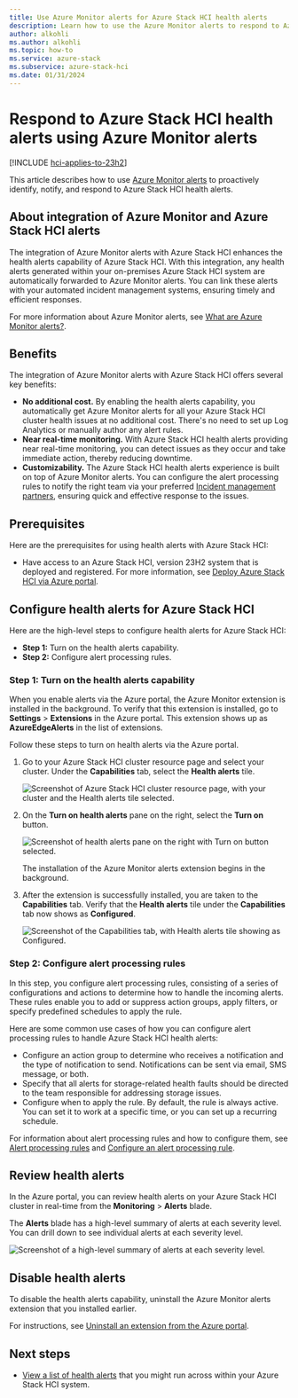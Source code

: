 ```yaml
---
title: Use Azure Monitor alerts for Azure Stack HCI health alerts
description: Learn how to use the Azure Monitor alerts to respond to Azure Stack HCI health alerts.
author: alkohli
ms.author: alkohli
ms.topic: how-to
ms.service: azure-stack
ms.subservice: azure-stack-hci
ms.date: 01/31/2024
---
```


# Respond to Azure Stack HCI health alerts using Azure Monitor alerts

[!INCLUDE [hci-applies-to-23h2](../../includes/hci-applies-to-23h2.md)]

This article describes how to use [Azure Monitor alerts](/azure/azure-monitor/alerts/alerts-overview) to proactively identify, notify, and respond to Azure Stack HCI health alerts.

## About integration of Azure Monitor and Azure Stack HCI alerts

The integration of Azure Monitor alerts with Azure Stack HCI enhances the health alerts capability of Azure Stack HCI. With this integration, any health alerts generated within your on-premises Azure Stack HCI system are automatically forwarded to Azure Monitor alerts. You can link these alerts with your automated incident management systems, ensuring timely and efficient responses.

For more information about Azure Monitor alerts, see [What are Azure Monitor alerts?](/azure/azure-monitor/alerts/alerts-overview).

## Benefits

The integration of Azure Monitor alerts with Azure Stack HCI offers several key benefits:

- **No additional cost.** By enabling the health alerts capability, you automatically get Azure Monitor alerts for all your Azure Stack HCI cluster health issues at no additional cost. There's no need to set up Log Analytics or manually author any alert rules.
- **Near real-time monitoring.** With Azure Stack HCI health alerts providing near real-time monitoring, you can detect issues as they occur and take immediate action, thereby reducing downtime.
- **Customizability.** The Azure Stack HCI health alerts experience is built on top of Azure Monitor alerts. You can configure the alert processing rules to notify the right team via your preferred [Incident management partners](/azure/azure-monitor/partners), ensuring quick and effective response to the issues.

## Prerequisites  

Here are the prerequisites for using health alerts with Azure Stack HCI:

- Have access to an Azure Stack HCI, version 23H2 system that is deployed and registered. For more information, see [Deploy Azure Stack HCI via Azure portal](../deploy/deploy-via-portal.md).

## Configure health alerts for Azure Stack HCI

Here are the high-level steps to configure health alerts for Azure Stack HCI:

- **Step 1:** Turn on the health alerts capability.
- **Step 2:** Configure alert processing rules.

### Step 1: Turn on the health alerts capability

When you enable alerts via the Azure portal, the Azure Monitor extension is installed in the background. To verify that this extension is installed, go to **Settings** > **Extensions** in the Azure portal. This extension shows up as **AzureEdgeAlerts** in the list of extensions.

Follow these steps to turn on health alerts via the Azure portal.

1. Go to your Azure Stack HCI cluster resource page and select your cluster. Under the **Capabilities** tab, select the **Health alerts** tile.

   ![Screenshot of Azure Stack HCI cluster resource page, with your cluster and the Health alerts tile selected.](./media/health-alerts-via-azure-monitor-alerts/alerts-tile-1.png)

2. On the **Turn on health alerts** pane on the right, select the **Turn on** button.  

   ![Screenshot of health alerts pane on the right with Turn on button selected.](./media/health-alerts-via-azure-monitor-alerts/turn-on-health-alerts-2.png)

   The installation of the Azure Monitor alerts extension begins in the background.

3. After the extension is successfully installed, you are taken to the **Capabilities** tab. Verify that the **Health alerts** tile under the **Capabilities** tab now shows as **Configured**.

   ![Screenshot of the Capabilities tab, with Health alerts tile showing as Configured.](./media/health-alerts-via-azure-monitor-alerts/health-alerts-are-configured-3.png)

### Step 2: Configure alert processing rules

In this step, you configure alert processing rules, consisting of a series of configurations and actions to determine how to handle the incoming alerts. These rules enable you to add or suppress action groups, apply filters, or specify predefined schedules to apply the rule.

Here are some common use cases of how you can configure alert processing rules to handle Azure Stack HCI health alerts:

- Configure an action group to determine who receives a notification and the type of notification to send. Notifications can be sent via email, SMS message, or both.
- Specify that all alerts for storage-related health faults should be directed to the team responsible for addressing storage issues.
- Configure when to apply the rule. By default, the rule is always active. You can set it to work at a specific time, or you can set up a recurring schedule.

For information about alert processing rules and how to configure them, see [Alert processing rules](/azure/azure-monitor/alerts/alerts-processing-rules?tabs=portal) and [Configure an alert processing rule](/azure/azure-monitor/alerts/alerts-processing-rules?tabs=portal#configure-an-alert-processing-rule).

## Review health alerts

In the Azure portal, you can review health alerts on your Azure Stack HCI cluster in real-time from the **Monitoring** > **Alerts** blade.

The **Alerts** blade has a high-level summary of alerts at each severity level. You can drill down to see individual alerts at each severity level.

   ![Screenshot of a high-level summary of alerts at each severity level.](./media/health-alerts-via-azure-monitor-alerts/health-alerts-summary-4.png)

<!--The **Overview** page of your Azure Stack HCI cluster resource page also displays the alerts.

   ![Screenshot of the Overview page of your Azure Stack HCI cluster resource page with the alerts displayed.](./media/health-alerts-via-azure-monitor-alerts/health-alerts-summary-5.png)-->

## Disable health alerts

To disable the health alerts capability, uninstall the Azure Monitor alerts extension that you installed earlier.

For instructions, see [Uninstall an extension from the Azure portal](./arc-extension-management.md#uninstall-an-extension).

## Next steps

- [View a list of health alerts](./health-service-faults.md) that you might run across within your Azure Stack HCI system.
